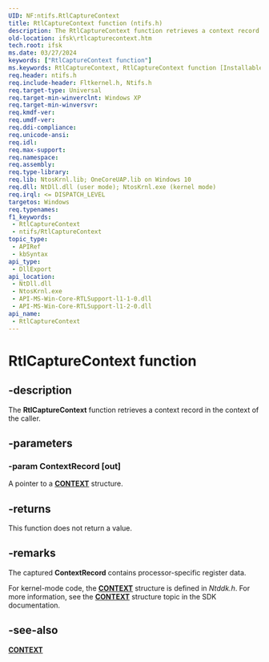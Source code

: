 ```yaml
---
UID: NF:ntifs.RtlCaptureContext
title: RtlCaptureContext function (ntifs.h)
description: The RtlCaptureContext function retrieves a context record in the context of the caller.
old-location: ifsk\rtlcapturecontext.htm
tech.root: ifsk
ms.date: 03/27/2024
keywords: ["RtlCaptureContext function"]
ms.keywords: RtlCaptureContext, RtlCaptureContext function [Installable File System Drivers], ifsk.rtlcapturecontext, ntifs/RtlCaptureContext, rtlref_efe764ec-89fb-43bc-945d-7fee4594c284.xml
req.header: ntifs.h
req.include-header: Fltkernel.h, Ntifs.h
req.target-type: Universal
req.target-min-winverclnt: Windows XP
req.target-min-winversvr: 
req.kmdf-ver: 
req.umdf-ver: 
req.ddi-compliance: 
req.unicode-ansi: 
req.idl: 
req.max-support: 
req.namespace: 
req.assembly: 
req.type-library: 
req.lib: NtosKrnl.lib; OneCoreUAP.lib on Windows 10
req.dll: NtDll.dll (user mode); NtosKrnl.exe (kernel mode)
req.irql: <= DISPATCH_LEVEL
targetos: Windows
req.typenames: 
f1_keywords:
 - RtlCaptureContext
 - ntifs/RtlCaptureContext
topic_type:
 - APIRef
 - kbSyntax
api_type:
 - DllExport
api_location:
 - NtDll.dll
 - NtosKrnl.exe
 - API-MS-Win-Core-RTLSupport-l1-1-0.dll
 - API-MS-Win-Core-RTLSupport-l1-2-0.dll
api_name:
 - RtlCaptureContext
---
```


# RtlCaptureContext function


## -description

The **RtlCaptureContext** function retrieves a context record in the context of the caller.

## -parameters

### -param ContextRecord [out]

A pointer to a [**CONTEXT**](/windows/win32/api/winnt/ns-winnt-context) structure.

## -returns

This function does not return a value.

## -remarks

The captured **ContextRecord** contains processor-specific register data.  

For kernel-mode code, the [**CONTEXT**](../ntddk/ns-ntddk-context.md) structure is defined in *Ntddk.h*. For more information, see the [**CONTEXT**](/windows/win32/api/winnt/ns-winnt-arm64_nt_context) structure topic in the SDK documentation.

## -see-also

[**CONTEXT**](/windows/win32/api/winnt/ns-winnt-arm64_nt_context)
